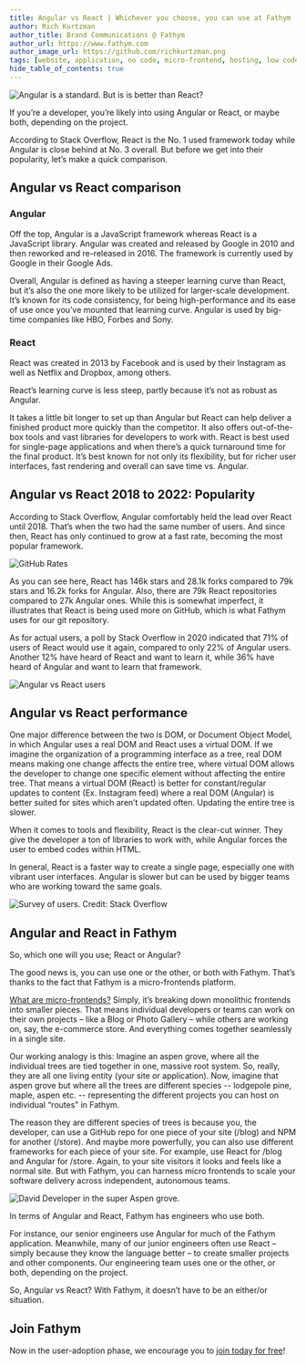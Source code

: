 ```yaml
---
title: Angular vs React | Whichever you choose, you can use at Fathym
author: Rich Kurtzman
author_title: Brand Communications @ Fathym
author_url: https://www.fathym.com
author_image_url: https://github.com/richkurtzman.png
tags: [website, application, no code, micro-frontend, hosting, low code]
hide_table_of_contents: true
---
```


![Angular is a standard. But is is better than React?](/img/angularcode.jpeg)

If you’re a developer, you’re likely into using Angular or React, or maybe both, depending on the project.  

According to Stack Overflow, React is the No. 1 used framework today while Angular is close behind at No. 3 overall. But before we get into their popularity, let’s make a quick comparison.  

## Angular vs React comparison  

### Angular 

Off the top, Angular is a JavaScript framework whereas React is a JavaScript library. Angular was created and released by Google in 2010 and then reworked and re-released in 2016. The framework is currently used by Google in their Google Ads.  

Overall, Angular is defined as having a steeper learning curve than React, but it’s also the one more likely to be utilized for larger-scale development. It’s known for its code consistency, for being high-performance and its ease of use once you’ve mounted that learning curve. Angular is used by big-time companies like HBO, Forbes and Sony.  

### React 

React was created in 2013 by Facebook and is used by their Instagram as well as Netflix and Dropbox, among others.  

React’s learning curve is less steep, partly because it’s not as robust as Angular.  

It takes a little bit longer to set up than Angular but React can help deliver a finished product more quickly than the competitor. It also offers out-of-the-box tools and vast libraries for developers to work with. React is best used for single-page applications and when there’s a quick turnaround time for the final product. It’s best known for not only its flexibility, but for richer user interfaces, fast rendering and overall can save time vs. Angular.  

## Angular vs React 2018 to 2022: Popularity 

According to Stack Overflow, Angular comfortably held the lead over React until 2018. That’s when the two had the same number of users. And since then, React has only continued to grow at a fast rate, becoming the most popular framework.  

![GitHub Rates](/img/githubratesangularreact.png)

As you can see here, React has 146k stars and 28.1k forks compared to 79k stars and 16.2k forks for Angular. Also, there are 79k React repositories compared to 27k Angular ones. While this is somewhat imperfect, it illustrates that React is being used more on GitHub, which is what Fathym uses for our git repository.  

As for actual users, a poll by Stack Overflow in 2020 indicated that 71% of users of React would use it again, compared to only 22% of Angular users. Another 12% have heard of React and want to learn it, while 36% have heard of Angular and want to learn that framework.  

![Angular vs React users](/img/angularvsreactusage.png)

## Angular vs React performance 

One major difference between the two is DOM, or Document Object Model, in which Angular uses a real DOM and React uses a virtual DOM. If we imagine the organization of a programming interface as a tree, real DOM means making one change affects the entire tree, where virtual DOM allows the developer to change one specific element without affecting the entire tree. That means a virtual DOM (React) is better for constant/regular updates to content (Ex. Instagram feed) where a real DOM (Angular) is better suited for sites which aren’t updated often. Updating the entire tree is slower. 

When it comes to tools and flexibility, React is the clear-cut winner. They give the developer a ton of libraries to work with, while Angular forces the user to embed codes within HTML.  

In general, React is a faster way to create a single page, especially one with vibrant user interfaces. Angular is slower but can be used by bigger teams who are working toward the same goals. 

![Survey of users. Credit: Stack Overflow](/img/surveyusers.png)

## Angular and React in Fathym 

So, which one will you use; React or Angular?  

The good news is, you can use one or the other, or both with Fathym. That’s thanks to the fact that Fathym is a micro-frontends platform.  

[What are micro-frontends?](https://www.fathym.com/blog/articles/2022/february/2022-02-14-fathym-vs-netlify-and-vercel-micro-frontends) Simply, it’s breaking down monolithic frontends into smaller pieces. That means individual developers or teams can work on their own projects – like a Blog or Photo Gallery – while others are working on, say, the e-commerce store. And everything comes together seamlessly in a single site. 

Our working analogy is this: Imagine an aspen grove, where all the individual trees are tied together in one, massive root system. So, really, they are all one living entity (your site or application). Now, imagine that aspen grove but where all the trees are different species -- lodgepole pine, maple, aspen etc. -- representing the different projects you can host on individual “routes” in Fathym.  

The reason they are different species of trees is because you, the developer, can use a GitHub repo for one piece of your site (/blog) and NPM for another (/store). And maybe more powerfully, you can also use different frameworks for each piece of your site. For example, use React for /blog and Angular for /store. Again, to your site visitors it looks and feels like a normal site. But with Fathym, you can harness micro frontends to scale your software delivery across independent, autonomous teams. 

![David Developer in the super Aspen grove.](/img/DavidDeveloper.PNG)

In terms of Angular and React, Fathym has engineers who use both. 

For instance, our senior engineers use Angular for much of the Fathym application. Meanwhile, many of our junior engineers often use React – simply because they know the language better – to create smaller projects and other components. Our engineering team uses one or the other, or both, depending on the project. 

So, Angular vs React? With Fathym, it doesn’t have to be an either/or situation.  

## Join Fathym  

Now in the user-adoption phase, we encourage you to [join today for free](https://auth.fathym.com/fathymcloudprd.onmicrosoft.com/oauth2/v2.0/authorize?p=b2c_1_sign_up_sign_in&client_id=98f014f1-2547-4bcc-a583-3edc8f1190f2&redirect_uri=https%3A%2F%2Fwww.lowcodeunit.com%2F.oauth%2FB2C_1_SIGN_UP_SIGN_IN&response_type=id_token&scope=openid%20profile&response_mode=form_post&nonce=637789907534834707.OWNhMWZkZGMtODQ2NC00YTg0LWFjZWQtYjlkNzg0YTIzMDhkYTcxMzVkZmYtN2E2Mi00ZDRlLWIxODQtZjMxMjBkNWI2OTEx&state=CfDJ8C5COa2dn0dMrEVjdLxcXm-FCakeBxrXIOHa_lF_u0ckh9rvLFuKJ30MWBprExUQA_N5HmWWWPdxqWlni-KFqpg_jVjPahrQdGw79U0sMBN8dTvgrlAMeT9--L-7VgMBsZfFPAho9dcKUN1jO6lAaxL13PM1_vGer-vJc6tcpigRpNr5jcHtitGIKjexLmQqkIslp3MFKCKAi-5IiVd3JbpibPm4gbmDQpYtgstmG9SSlpjvEqJk_2AIqtMHkiojK3kE4WSc5mcYS3FQ3hiRqVQRPlL3jI7U3bUsqGYtLuoJr_St6mGBbHvGmB6M0MCeFn_G5LDsRzyHZhBWf9a1qo6dktz_kEcsAahYPLWjAI_2&x-client-SKU=ID_NETSTANDARD2_0&x-client-ver=6.11.1.0)!
 

